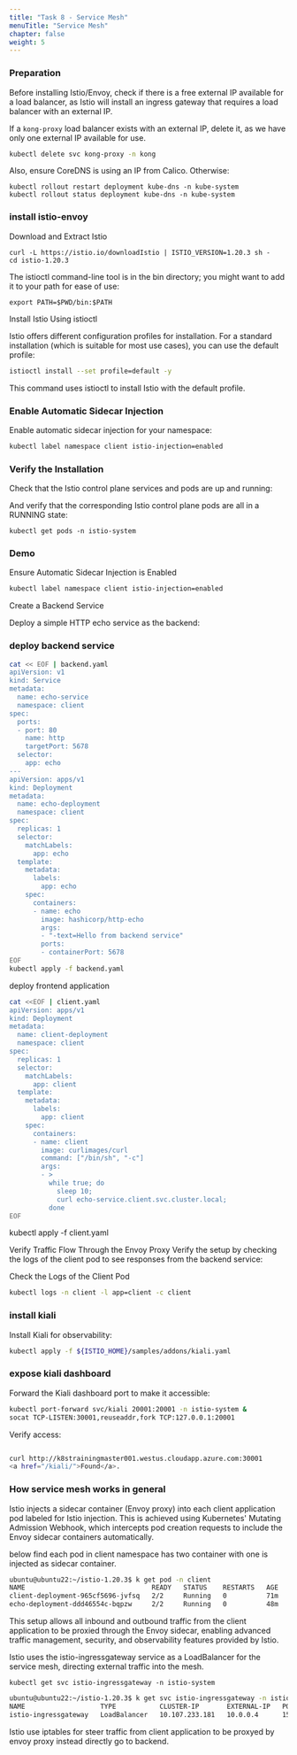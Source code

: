 ```yaml
---
title: "Task 8 - Service Mesh"
menuTitle: "Service Mesh"
chapter: false
weight: 5
---
```


### Preparation

Before installing Istio/Envoy, check if there is a free external IP available for a load balancer, as Istio will install an ingress gateway that requires a load balancer with an external IP.

If a `kong-proxy` load balancer exists with an external IP, delete it, as we have only one external IP available for use.

```bash
kubectl delete svc kong-proxy -n kong

```
Also, ensure CoreDNS is using an IP from Calico. Otherwise:

```
kubectl rollout restart deployment kube-dns -n kube-system
kubectl rollout status deployment kube-dns -n kube-system
```
### install istio-envoy

Download and Extract Istio
```
curl -L https://istio.io/downloadIstio | ISTIO_VERSION=1.20.3 sh -
cd istio-1.20.3
```
The istioctl command-line tool is in the bin directory; you might want to add it to your path for ease of use:
```
export PATH=$PWD/bin:$PATH
```

Install Istio Using istioctl

Istio offers different configuration profiles for installation. For a standard installation (which is suitable for most use cases), you can use the default profile:
```bash
istioctl install --set profile=default -y
```
This command uses istioctl to install Istio with the default profile.  

### Enable Automatic Sidecar Injection

Enable automatic sidecar injection for your namespace:

```bash
kubectl label namespace client istio-injection=enabled

```
### Verify the Installation
Check that the Istio control plane services and pods are up and running:

And verify that the corresponding Istio control plane pods are all in a RUNNING state:

```
kubectl get pods -n istio-system
```

### Demo

Ensure Automatic Sidecar Injection is Enabled
```bash
kubectl label namespace client istio-injection=enabled
```

Create a Backend Service

Deploy a simple HTTP echo service as the backend:


### deploy backend service 
```bash
cat << EOF | backend.yaml
apiVersion: v1
kind: Service
metadata:
  name: echo-service
  namespace: client
spec:
  ports:
  - port: 80
    name: http
    targetPort: 5678
  selector:
    app: echo
---
apiVersion: apps/v1
kind: Deployment
metadata:
  name: echo-deployment
  namespace: client
spec:
  replicas: 1
  selector:
    matchLabels:
      app: echo
  template:
    metadata:
      labels:
        app: echo
    spec:
      containers:
      - name: echo
        image: hashicorp/http-echo
        args:
        - "-text=Hello from backend service"
        ports:
        - containerPort: 5678
EOF
kubectl apply -f backend.yaml

```
deploy frontend application

```bash
cat <<EOF | client.yaml
apiVersion: apps/v1
kind: Deployment
metadata:
  name: client-deployment
  namespace: client
spec:
  replicas: 1
  selector:
    matchLabels:
      app: client
  template:
    metadata:
      labels:
        app: client
    spec:
      containers:
      - name: client
        image: curlimages/curl
        command: ["/bin/sh", "-c"]
        args:
        - >
          while true; do
            sleep 10;
            curl echo-service.client.svc.cluster.local;
          done
EOF
```
kubectl apply -f client.yaml

Verify Traffic Flow Through the Envoy Proxy
Verify the setup by checking the logs of the client pod to see responses from the backend service:

Check the Logs of the Client Pod


```bash
kubectl logs -n client -l app=client -c client
```

### install kiali
Install Kiali for observability:

```bash
kubectl apply -f ${ISTIO_HOME}/samples/addons/kiali.yaml
```
### expose kiali dashboard

Forward the Kiali dashboard port to make it accessible:


```bash
kubectl port-forward svc/kiali 20001:20001 -n istio-system &
socat TCP-LISTEN:30001,reuseaddr,fork TCP:127.0.0.1:20001
```

Verify access: 
```bash

curl http://k8strainingmaster001.westus.cloudapp.azure.com:30001
<a href="/kiali/">Found</a>.
```


### How service mesh works in general

Istio injects a sidecar container (Envoy proxy) into each client application pod labeled for Istio injection. This is achieved using Kubernetes' Mutating Admission Webhook, which intercepts pod creation requests to include the Envoy sidecar containers automatically.

below find each pod in client namespace has two container  with one is injected as sidecar container.

```bash
ubuntu@ubuntu22:~/istio-1.20.3$ k get pod -n client
NAME                                READY   STATUS    RESTARTS   AGE
client-deployment-965cf5696-jvfsq   2/2     Running   0          71m
echo-deployment-ddd46554c-bqpzw     2/2     Running   0          48m
```

This setup allows all inbound and outbound traffic from the client application to be proxied through the Envoy sidecar, enabling advanced traffic management, security, and observability features provided by Istio.

Istio uses the istio-ingressgateway service as a LoadBalancer for the service mesh, directing external traffic into the mesh.


`kubectl get svc istio-ingressgateway -n istio-system` 

```bash
ubuntu@ubuntu22:~/istio-1.20.3$ k get svc istio-ingressgateway -n istio-system
NAME                   TYPE           CLUSTER-IP       EXTERNAL-IP   PORT(S)                                      AGE
istio-ingressgateway   LoadBalancer   10.107.233.181   10.0.0.4      15021:30938/TCP,80:30244/TCP,443:32419/TCP   90m
```
Istio use iptables for steer traffic from client application to be proxyed by envoy proxy instead directly go to backend.


